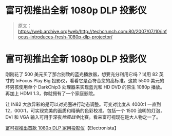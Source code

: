 # 富可视推出全新 1080p DLP 投影仪 

> 原文：<https://web.archive.org/web/http://techcrunch.com:80/2007/07/10/infocus-introduces-fresh-1080p-dlp-projector/>

# 富可视推出全新 1080p DLP 投影仪

刚刚花了 500 美元买了那台别致的蓝光播放器，想要充分利用它吗？试用 82 英寸的 InFocus Play Big 投影仪，看看它是否符合您的高标准。这款 5500 美元的坏男孩使用单个 DarkChip3 处理器来实现蓝光和 HD DVD 的原生 1080p 播放。再加上 HDMI 1.3，你就拥有了一个家庭影院。

让 IN82 大放异彩的是可以对光圈进行动态调整。可变对比度从 4000:1 一直到 12，000:1，可实现完美的画质和精确的色彩校准。包括一个 1500 流明的灯泡，DVI 和 VGA 输入可用于深夜*地震战争*比赛。看来富可视现在是大人物之一了。

[富可视推出首款 1080p DLP 家用投影仪](https://web.archive.org/web/20221116121827/http://www.electronista.com/articles/07/07/10/infocus.play.big.in82/)【Electronista】